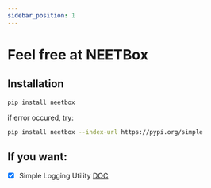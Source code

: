 ```yaml
---
sidebar_position: 1
---
```


# Feel free at NEETBox

## Installation

```bash
pip install neetbox
```
if error occured, try:
```bash
pip install neetbox --index-url https://pypi.org/simple
```

## If you want:

- [x] Simple Logging Utility [DOC](./logging/)